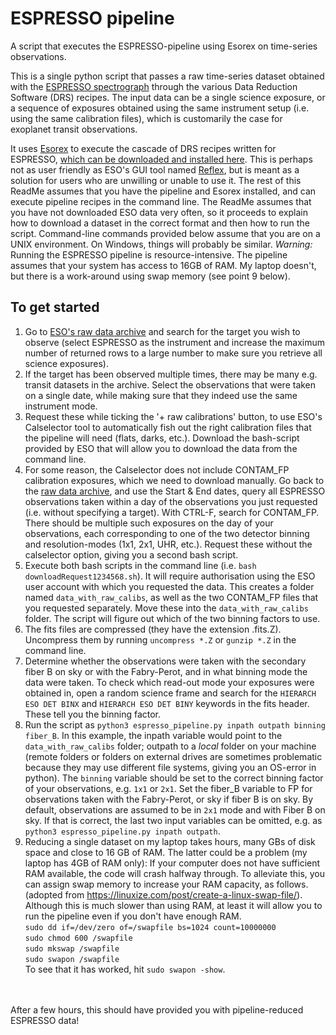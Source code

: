 # ESPRESSO pipeline
A script that executes the ESPRESSO-pipeline using Esorex on time-series observations.




This is a single python script that passes a raw time-series dataset obtained with the [ESPRESSO spectrograph](https://www.eso.org/sci/facilities/paranal/instruments/espresso.html) through the various Data Reduction Software (DRS) recipes. The input data can be a single science exposure, or a sequence of exposures obtained using the same instrument setup (i.e. using the same calibration files), which is customarily the case for exoplanet transit observations.

It uses [Esorex](https://www.eso.org/sci/software/cpl/esorex.html) to execute the cascade of DRS recipes written for ESPRESSO, [which can be downloaded and installed here](https://www.eso.org/sci/software/pipelines/index.html#source_kit). This is perhaps not as user friendly as ESO's GUI tool named [Reflex](https://www.eso.org/sci/software/esoreflex/), but is meant as a solution for users who are unwilling or unable to use it. The rest of this ReadMe assumes that you have the pipeline and Esorex installed, and can execute pipeline recipes in the command line. The ReadMe assumes that you have not downloaded ESO data very often, so it proceeds to explain how to download a dataset in the correct format and then how to run the script. Command-line commands provided below assume that you are on a UNIX environment. On Windows, things will probably be similar. *Warning:* Running the ESPRESSO pipeline is resource-intensive. The pipeline assumes that your system has access to 16GB of RAM. My laptop doesn't, but there is a work-around using swap memory (see point 9 below).

## To get started
1. Go to [ESO's raw data archive](http://archive.eso.org/eso/eso_archive_main.html) and search for the target you wish to observe (select ESPRESSO as the instrument and increase the maximum number of returned rows to a large number to make sure you retrieve all science exposures).
2. If the target has been observed multiple times, there may be many e.g. transit datasets in the archive. Select the observations that were taken on a single date, while making sure that they indeed use the same instrument mode.
3. Request these while ticking the '+ raw calibrations' button, to use ESO's Calselector tool to automatically fish out the right calibration files that the pipeline will need (flats, darks, etc.). Download the bash-script provided by ESO that will allow you to download the data from the command line.
4. For some reason, the Calselector does not include CONTAM_FP calibration exposures, which we need to download manually. Go back to the [raw data archive](http://archive.eso.org/eso/eso_archive_main.html), and use the Start & End dates, query all ESPRESSO observations taken within a day of the observations you just requested (i.e. without specifying a target). With CTRL-F, search for CONTAM_FP. There should be multiple such exposures on the day of your observations, each corresponding to one of the two detector binning and resolution-modes (1x1, 2x1, UHR, etc.). Request these without the calselector option, giving you a second bash script.
5. Execute both bash scripts in the command line (i.e. `bash downloadRequest1234568.sh`). It will require authorisation using the ESO user account with which you requested the data. This creates a folder named `data_with_raw_calibs`, as well as the two CONTAM_FP files that you requested separately. Move these into the `data_with_raw_calibs` folder. The script will figure out which of the two binning factors to use.
6. The fits files are compressed (they have the extension .fits.Z). Uncompress them by running `uncompress *.Z`
or `gunzip *.Z` in the command line.
7. Determine whether the observations were taken with the secondary fiber B on sky or with the Fabry-Perot, and in what
binning mode the data were taken. To check which read-out mode your exposures were obtained in, open a random science frame and search for the `HIERARCH ESO DET BINX` and `HIERARCH ESO DET BINY` keywords in the fits header. These tell you the binning factor.
8. Run the script as `python3 espresso_pipeline.py inpath outpath binning fiber_B`. In this example, the inpath variable would point to the `data_with_raw_calibs` folder; outpath to a *local* folder on your machine (remote folders or folders on external drives are sometimes problematic because they may use different file systems, giving you an OS-error in python). The `binning` variable should be set to the correct binning factor of your observations, e.g. `1x1` or `2x1`.
Set the fiber_B variable to FP for observations taken with the Fabry-Perot, or sky if fiber B is on sky.
By default, observations are assumed to be in `2x1` mode and with Fiber B on sky. If that is correct, the last two
input variables can be omitted, e.g. as `python3 espresso_pipeline.py inpath outpath`.
9. Reducing a single dataset on my laptop takes hours, many GBs of disk space and close to 16 GB of RAM. The latter could be a problem (my laptop has 4GB of RAM only): If your computer does not have sufficient RAM available, the code will crash halfway through. To alleviate this, you can assign swap memory to increase your RAM capacity, as follows.  (adopted from <https://linuxize.com/post/create-a-linux-swap-file/>). Although this is much slower than using RAM, at least it will allow you to run the pipeline even if you don't have enough RAM.<br>
   `sudo dd if=/dev/zero of=/swapfile bs=1024 count=10000000`<br>
   `sudo chmod 600 /swapfile`<br>
   `sudo mkswap /swapfile`<br>
   `sudo swapon /swapfile`<br>
   To see that it has worked, hit `sudo swapon -show`.

<br>
<br>
After a few hours, this should have provided you with pipeline-reduced ESPRESSO data!
